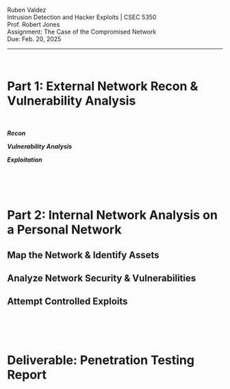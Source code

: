 Ruben Valdez <br>
Intrusion Detection and Hacker Exploits | CSEC 5350 <br>
Prof. Robert Jones <br>
Assignment: The Case of the Compromised Network <br>
Due: Feb. 20, 2025 <br>

---

<br>

# Part 1: External Network Recon & Vulnerability Analysis

<br>

***Recon***


***Vulnerability Analysis***



***Exploitation***



<br><br><br>

# Part 2: Internal Network Analysis on a Personal Network


## Map the Network & Identify Assets



## Analyze Network Security & Vulnerabilities



## Attempt Controlled Exploits



<br><br><br>

# Deliverable: Penetration Testing Report





